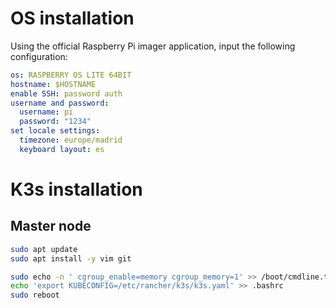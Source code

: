# OS installation

Using the official Raspberry Pi imager application, input the following
configuration:

```yml
os: RASPBERRY OS LITE 64BIT
hostname: $HOSTNAME
enable SSH: password auth
username and password:
  username: pi
  password: "1234"
set locale settings:
  timezone: europe/madrid
  keyboard layout: es
```

# K3s installation

## Master node

```sh
sudo apt update
sudo apt install -y vim git

sudo echo -n ' cgroup_enable=memory cgroup_memory=1' >> /boot/cmdline.txt
echo 'export KUBECONFIG=/etc/rancher/k3s/k3s.yaml' >> .bashrc
sudo reboot
```
